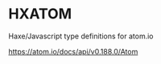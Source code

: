 
HXATOM
======
Haxe/Javascript type definitions for atom.io

https://atom.io/docs/api/v0.188.0/Atom

